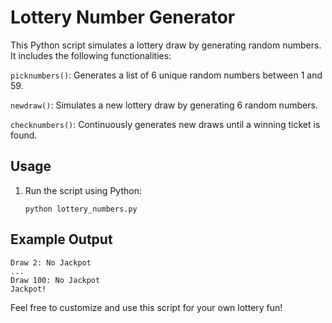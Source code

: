 # Lottery Number Generator

This Python script simulates a lottery draw by generating random numbers. It includes the following functionalities:

```picknumbers()```: Generates a list of 6 unique random numbers between 1 and 59.

```newdraw()```: Simulates a new lottery draw by generating 6 random numbers.

```checknumbers()```: Continuously generates new draws until a winning ticket is found.

## Usage
1.  Run the script using Python:

        python lottery_numbers.py

## Example Output
```Draw 1: No Jackpot
Draw 2: No Jackpot
...
Draw 100: No Jackpot
Jackpot!
```
Feel free to customize and use this script for your own lottery fun!
